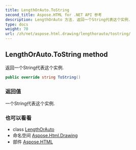 ```yaml
---
title: LengthOrAuto.ToString
second_title: Aspose.HTML for .NET API 参考
description: LengthOrAuto 方法. 返回一个String代表这个实例.
type: docs
weight: 70
url: /zh/net/aspose.html.drawing/lengthorauto/tostring/
---
```

## LengthOrAuto.ToString method

返回一个String代表这个实例.

```csharp
public override string ToString()
```

### 返回值

一个String代表这个实例.

### 也可以看看

* class [LengthOrAuto](../)
* 命名空间 [Aspose.Html.Drawing](../../lengthorauto/)
* 部件 [Aspose.HTML](../../../)



